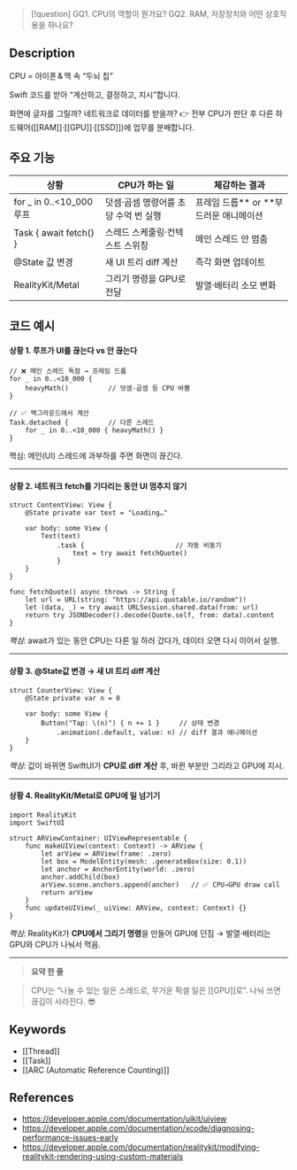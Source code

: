>[!question]
>GQ1. CPU의 역할이 뭔가요?
>GQ2. RAM, 저장장치와 어떤 상호작용을 하나요?

## Description
CPU = 아이폰 & 맥 속 “두뇌 칩”

Swift 코드를 받아 “계산하고, 결정하고, 지시”합니다.

화면에 글자를 그릴까? 네트워크로 데이터를 받을까? 👉 전부 CPU가 판단 후 다른 하드웨어([[RAM]]·[[GPU]]·[[SSD]])에 업무를 분배합니다.

## 주요 기능

| **상황**                 | **CPU가 하는 일**         | **체감하는 결과**              |
| ---------------------- | --------------------- | ------------------------ |
| for _ in 0..<10_000 루프 | 덧셈·곱셈 명령어를 초당 수억 번 실행 | 프레임 드롭** or **부드러운 애니메이션 |
| Task { await fetch() } | 스레드 스케줄링·컨텍스트 스위칭     | 메인 스레드 안 멈춤              |
| @State 값 변경            | 새 UI 트리 diff 계산       | 즉각 화면 업데이트               |
| RealityKit/Metal       | 그리기 명령을 GPU로 전달       | 발열·배터리 소모 변화             |

## 코드 예시
#### 상황 1. 루프가 UI를 끊는다 vs 안 끊는다

```
// ❌ 메인 스레드 독점 → 프레임 드롭
for _ in 0..<10_000 {
    heavyMath()          // 덧셈·곱셈 등 CPU 바쁨
}

// ✅ 백그라운드에서 계산
Task.detached {          // 다른 스레드
    for _ in 0..<10_000 { heavyMath() }
}
```

핵심: 메인(UI) 스레드에 과부하를 주면 화면이 끊긴다.

---

#### 상황 2. 네트워크 fetch를 기다리는 동안 UI 멈추지 않기

```
struct ContentView: View {
    @State private var text = "Loading…"

    var body: some View {
        Text(text)
            .task {                       // 자동 비동기
                text = try await fetchQuote()
            }
    }
}

func fetchQuote() async throws -> String {
    let url = URL(string: "https://api.quotable.io/random")!
    let (data, _) = try await URLSession.shared.data(from: url)
    return try JSONDecoder().decode(Quote.self, from: data).content
}
```

_핵심_: await가 있는 동안 CPU는 다른 일 하러 갔다가, 데이터 오면 다시 이어서 실행.

---

#### **상황 3.** @State값 변경 → 새 UI 트리 diff 계산

```
struct CounterView: View {
    @State private var n = 0

    var body: some View {
        Button("Tap: \(n)") { n += 1 }     // 상태 변경
            .animation(.default, value: n) // diff 결과 애니메이션
    }
}
```

_핵심_: 값이 바뀌면 SwiftUI가 **CPU로 diff 계산** 후, 바뀐 부분만 그리라고 GPU에 지시.

---

#### 상황 4. RealityKit/Metal로 GPU에 일 넘기기

```
import RealityKit
import SwiftUI

struct ARViewContainer: UIViewRepresentable {
    func makeUIView(context: Context) -> ARView {
        let arView = ARView(frame: .zero)
        let box = ModelEntity(mesh: .generateBox(size: 0.1))
        let anchor = AnchorEntity(world: .zero)
        anchor.addChild(box)
        arView.scene.anchors.append(anchor)   // ✅ CPU→GPU draw call
        return arView
    }
    func updateUIView(_ uiView: ARView, context: Context) {}
}
```

_핵심_: RealityKit가 **CPU에서 그리기 명령**을 만들어 GPU에 던짐 → 발열·배터리는 GPU와 CPU가 나눠서 먹음.

---

> **요약 한 줄**

> CPU는 “나눌 수 있는 일은 스레드로, 무거운 픽셀 일은 [[GPU]]로”. 나눠 쓰면 끊김이 사라진다. 😎

## Keywords
- [[Thread]]
- [[Task]]
- [[ARC (Automatic Reference Counting)]]

## References
- https://developer.apple.com/documentation/uikit/uiview
- https://developer.apple.com/documentation/xcode/diagnosing-performance-issues-early
- https://developer.apple.com/documentation/realitykit/modifying-realitykit-rendering-using-custom-materials